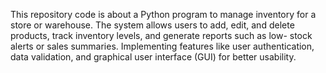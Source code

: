 This repository code is about  a Python program to manage inventory for a store or warehouse. The system  allows users to add, edit, and delete products, track inventory levels, and generate reports such as low- stock alerts
or sales summaries. Implementing features like user authentication, data validation, and graphical user interface (GUI) for better usability.
